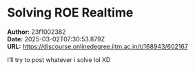 # Solving ROE Realtime

**Author:** 23f1002382  
**Date:** 2025-03-02T07:30:53.879Z  
**URL:** https://discourse.onlinedegree.iitm.ac.in/t/168943/602167

I’ll try to post whatever i solve lol XD
